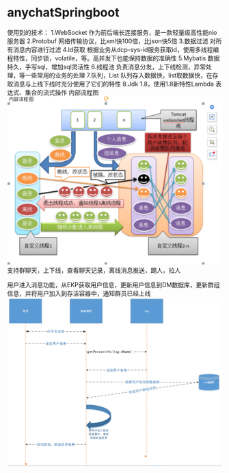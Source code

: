 # anychatSpringboot
使用到的技术：
1.WebSocket 作为前后端长连接服务，是一款轻量级高性能nio服务器
2.Protobuf 网络传输协议，比xml快100倍，比json快5倍
3.数据过滤 对所有消息内容进行过滤
4.Id获取 根据业务从dcp-sys-id服务获取id，使用多线程编程特性，同步锁，volatile，等。高并发下也能保持数据的准确性
5.Mybatis 数据持久，手写sql，增加sql灵活性
6.线程池 负责消息分发，上下线检测，异常处理，等一些常用的业务的处理
7.队列，List 队列存入数据快，list取数据快，在存取消息与上线下线时充分使用了它们的特性
8.Jdk 1.8，使用1.8新特性Lambda 表达式、集合的流式操作
内部流程图
![Image text](https://github.com/840758192/image/blob/master/2.png)
支持群聊天，上下线，查看聊天记录，离线消息推送，踢人，拉人

用户进入消息功能，从EKP获取用户信息，更新用户信息到DM数据库，更新群组信息，并将用户加入到存活容器中，通知群员已经上线
![Image text](https://github.com/840758192/image/blob/master/1.png)

